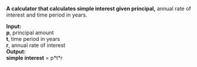 **A calculator that calculates simple interest given principal,** annual rate of interest and time period in years.

**Input:**\
   **p**, principal amount\
   **t**, time period in years\
   **r**, annual rate of interest\
**Output:**\
   **simple interest** = p\*t\*r
